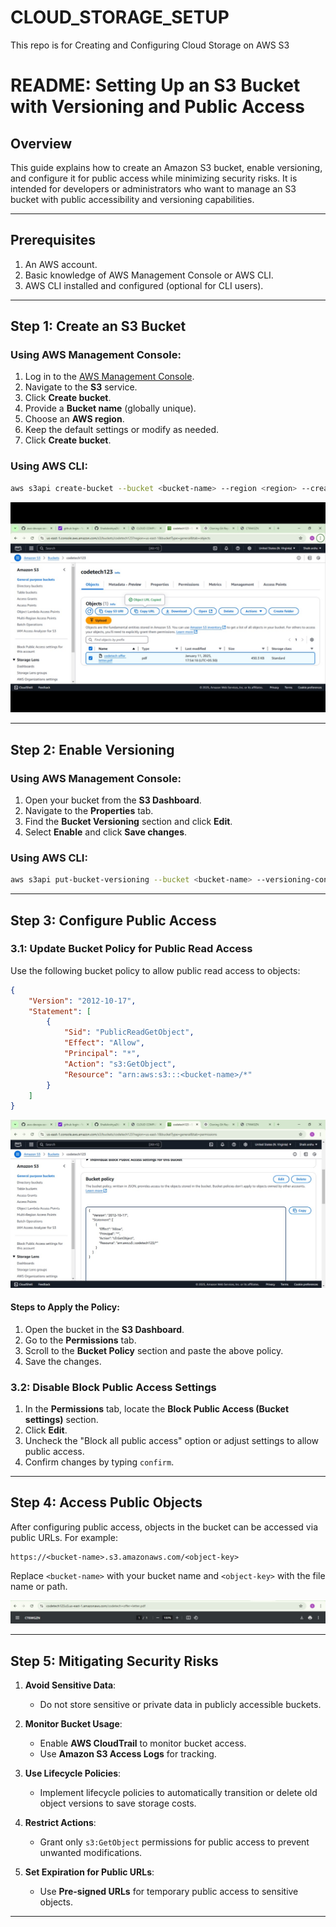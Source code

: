 # CLOUD_STORAGE_SETUP
This  repo is for Creating and Configuring Cloud Storage on AWS S3


# README: Setting Up an S3 Bucket with Versioning and Public Access

## Overview
This guide explains how to create an Amazon S3 bucket, enable versioning, and configure it for public access while minimizing security risks. It is intended for developers or administrators who want to manage an S3 bucket with public accessibility and versioning capabilities.

---

## Prerequisites
1. An AWS account.
2. Basic knowledge of AWS Management Console or AWS CLI.
3. AWS CLI installed and configured (optional for CLI users).

---

## Step 1: Create an S3 Bucket

### Using AWS Management Console:
1. Log in to the [AWS Management Console](https://aws.amazon.com/console/).
2. Navigate to the **S3** service.
3. Click **Create bucket**.
4. Provide a **Bucket name** (globally unique).
5. Choose an **AWS region**.
6. Keep the default settings or modify as needed.
7. Click **Create bucket**.

### Using AWS CLI:
```bash
aws s3api create-bucket --bucket <bucket-name> --region <region> --create-bucket-configuration LocationConstraint=<region>
```
![Alt text](./CLOUD_STORAGE_SETUP.jpeg "Optional Title")

---

## Step 2: Enable Versioning

### Using AWS Management Console:
1. Open your bucket from the **S3 Dashboard**.
2. Navigate to the **Properties** tab.
3. Find the **Bucket Versioning** section and click **Edit**.
4. Select **Enable** and click **Save changes**.


### Using AWS CLI:
```bash
aws s3api put-bucket-versioning --bucket <bucket-name> --versioning-configuration Status=Enabled
```

---

## Step 3: Configure Public Access

### 3.1: Update Bucket Policy for Public Read Access

Use the following bucket policy to allow public read access to objects:
```json
{
    "Version": "2012-10-17",
    "Statement": [
        {
            "Sid": "PublicReadGetObject",
            "Effect": "Allow",
            "Principal": "*",
            "Action": "s3:GetObject",
            "Resource": "arn:aws:s3:::<bucket-name>/*"
        }
    ]
}
```

![Alt text](./CLOUD_STORAGE_SETUP1.jpeg "Optional Title")

#### Steps to Apply the Policy:
1. Open the bucket in the **S3 Dashboard**.
2. Go to the **Permissions** tab.
3. Scroll to the **Bucket Policy** section and paste the above policy.
4. Save the changes.

### 3.2: Disable Block Public Access Settings
1. In the **Permissions** tab, locate the **Block Public Access (Bucket settings)** section.
2. Click **Edit**.
3. Uncheck the "Block all public access" option or adjust settings to allow public access.
4. Confirm changes by typing `confirm`.

---

## Step 4: Access Public Objects

After configuring public access, objects in the bucket can be accessed via public URLs. For example:

```plaintext
https://<bucket-name>.s3.amazonaws.com/<object-key>
```
Replace `<bucket-name>` with your bucket name and `<object-key>` with the file name or path.

![Alt text](./CLOUD_STORAGE_SETUP2.png "Optional Title")

---

## Step 5: Mitigating Security Risks

1. **Avoid Sensitive Data**:
   - Do not store sensitive or private data in publicly accessible buckets.

2. **Monitor Bucket Usage**:
   - Enable **AWS CloudTrail** to monitor bucket access.
   - Use **Amazon S3 Access Logs** for tracking.

3. **Use Lifecycle Policies**:
   - Implement lifecycle policies to automatically transition or delete old object versions to save storage costs.

4. **Restrict Actions**:
   - Grant only `s3:GetObject` permissions for public access to prevent unwanted modifications.

5. **Set Expiration for Public URLs**:
   - Use **Pre-signed URLs** for temporary public access to sensitive objects.

---



